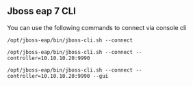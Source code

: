## Jboss eap 7 CLI

You can use the following commands to connect via console cli
```
/opt/jboss-eap/bin/jboss-cli.sh --connect
```
```
/opt/jboss-eap/bin/jboss-cli.sh --connect --controller=10.10.10.20:9990
```
```
/opt/jboss-eap/bin/jboss-cli.sh --connect --controller=10.10.10.20:9990 --gui
```